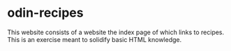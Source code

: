 # odin-recipes
This website consists of a website the index page of which links to 
recipes. This is an exercise meant to solidify basic HTML knowledge.